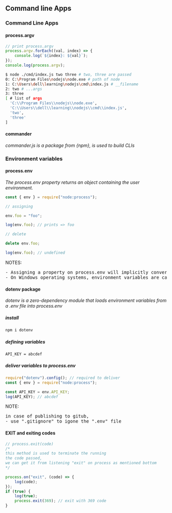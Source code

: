 ## Command line Apps

### Command Line Apps

#### process.argv

```js
// print process.argv
process.argv.forEach((val, index) => {
	console.log(`${index}: ${val}`);
});
console.log(process.argv);
```

```sh
$ node ./cmd/index.js two three # two, three are passed
0: C:\Program Files\nodejs\node.exe # path of node
1: C:\Users\dell\learning\nodejs\cmd\index.js # __filename
2: two # ...args
3: three
[ # list of args
  'C:\\Program Files\\nodejs\\node.exe',
  'C:\\Users\\dell\\learning\\nodejs\\cmd\\index.js',
  'two',
  'three'
]
```

#### commander

<i>
commander.js is a package from {npm},
is used to build CLIs
</i>

### Environment variables

#### process.env

<i>
The process.env property returns an object containing the user environment.
</i>

```js
const { env } = require("node:process");

// assigning

env.foo = "foo";

log(env.foo); // prints => foo

// delete

delete env.foo;

log(env.foo); // undefined
```

NOTES:

<pre>
- Assigning a property on process.env will implicitly convert the value to a string.
- On Windows operating systems, environment variables are case-insensitive.
</pre>

#### dotenv package

<i>
dotenv is a zero-dependency module that loads environment variables from a .env file into process.env</i>

##### install

```sh
npm i dotenv
```

##### defining variables

```.env
API_KEY = abcdef
```

##### deliver variables to process.env

```js
require("dotenv").config(); // required to deliver
const { env } = require("node:process");

const API_KEY = env.API_KEY;
log(API_KEY); // abcdef
```

NOTE:

<pre>
in case of publishing to gitub,
- use ".gitignore" to igone the ".env" file
</pre>


#### EXIT and exiting codes

```js
// process.exit(code)
/*
this method is used to terminate the running
the code passed,
we can get it from listening "exit" on process as mentioned bottom
*/

process.on("exit", (code) => {
	log(code);
});
if (true) {
	log(true);
	process.exit(369); // exit with 369 code
}
```
